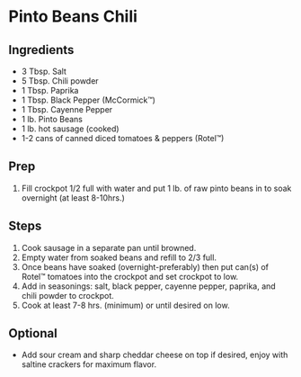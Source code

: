 # Pinto Beans Chili

## Ingredients
- 3 Tbsp. Salt
- 5 Tbsp. Chili powder
- 1 Tbsp. Paprika
- 1 Tbsp. Black Pepper (McCormick™)
- 1 Tbsp. Cayenne Pepper
- 1 lb. Pinto Beans
- 1 lb. hot sausage (cooked)
- 1-2 cans of canned diced tomatoes & peppers (Rotel™)

## Prep
1. Fill crockpot 1/2 full with water and put 1 lb. of raw pinto beans in to soak overnight (at least 8-10hrs.)

## Steps
1. Cook sausage in a separate pan until browned.
2. Empty water from soaked beans and refill to 2/3 full. 
3. Once beans have soaked (overnight-preferably) then put can(s) of Rotel™ tomatoes into the crockpot and set crockpot to low.
4. Add in seasonings: salt, black pepper, cayenne pepper, paprika, and chili powder to crockpot.
5. Cook at least 7-8 hrs. (minimum) or until desired on low.

## Optional
- Add sour cream and sharp cheddar cheese on top if desired, enjoy with saltine crackers for maximum flavor.
